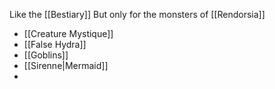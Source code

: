 Like the [[Bestiary]] But only for the monsters of [[Rendorsia]]

- [[Creature Mystique]]
- [[False Hydra]]
- [[Goblins]]
- [[Sirenne|Mermaid]]
- 